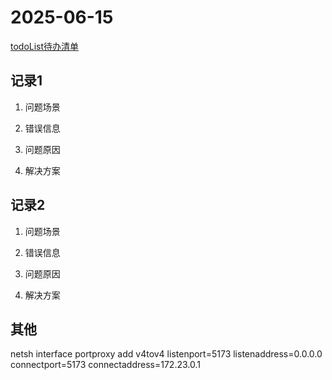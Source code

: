 # 2025-06-15

[todoList待办清单](../../../todo-list.md)

## 记录1

1. 问题场景

2. 错误信息

3. 问题原因

4. 解决方案


## 记录2

1. 问题场景

2. 错误信息

3. 问题原因

4. 解决方案

## 其他

netsh interface portproxy add v4tov4 listenport=5173 listenaddress=0.0.0.0 connectport=5173 connectaddress=172.23.0.1
